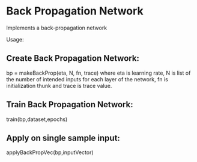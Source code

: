 # Back Propagation Network
  Implements a back-propagation network

Usage:
## Create Back Propagation Network:
bp = makeBackProp(eta, N, fn, trace)
where eta is learning rate, N is list of the number of intended inputs for each layer of the network, fn is initialization thunk and trace is trace value.

## Train Back Propagation Network:
train(bp,dataset,epochs)

## Apply on single sample input:
applyBackPropVec(bp,inputVector)
